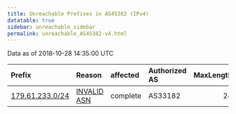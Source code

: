 ```yaml
---
title: Unreachable Prefixes in AS45382 (IPv4)
datatable: true
sidebar: unreachable_sidebar
permalink: unreachable_AS45382-v4.html
---
```


Data as of 2018-10-28 14:35:00 UTC


<div class="datatable-begin"></div>

| Prefix                                                   | Reason                                                                                                 | affected   | Authorized AS   |   MaxLength | Anchor                                         |   unreachable /24s |
|:---------------------------------------------------------|:-------------------------------------------------------------------------------------------------------|:-----------|:----------------|------------:|:-----------------------------------------------|-------------------:|
| [179.61.233.0/24](https://stat.ripe.net/179.61.233.0/24) | [INVALID ASN](https://rpki-validator.ripe.net/announcement-preview?asn=AS45382&prefix=179.61.233.0/24) | complete   | AS33182         |          24 | [LACNIC](unreachable_LACNIC_RPKI_Root-v4.html) |                  1 |

<div class="datatable-end"></div>